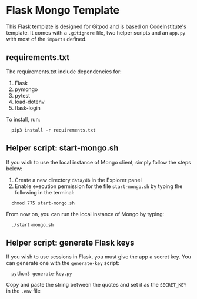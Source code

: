 # Flask Mongo Template
This Flask template is designed for Gitpod and is based on CodeInstitute's template. It comes with a `.gitignore` file, two helper scripts and an `app.py` with most of the `imports` defined.

## requirements.txt

The requirements.txt include dependencies for:

1. Flask
2. pymongo
3. pytest
4. load-dotenv
5. flask-login

To install, run:
```
  pip3 install -r requirements.txt
```

## Helper script: start-mongo.sh
If you wish to use the local instance of Mongo client, simply follow the steps below:

1. Create a new directory `data/db` in the Explorer panel
2. Enable execution permission for the file `start-mongo.sh` by typing the following in the terminal:
```
  chmod 775 start-mongo.sh
 ```
 
From now on, you can run the local instance of Mongo by typing:

```
  ./start-mongo.sh
```

## Helper script: generate Flask keys
If you wish to use sessions in Flask, you must give the app a secret key. You can generate one with the `generate-key` script:
``` 
  python3 generate-key.py
```
Copy and paste the string between the quotes and set it as the `SECRET_KEY` in the `.env` file
 
